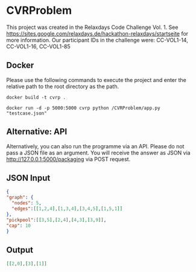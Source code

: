 # CVRProblem
This project was created in the Relaxdays Code Challenge Vol. 1. See https://sites.google.com/relaxdays.de/hackathon-relaxdays/startseite for more information.
Our participant IDs in the challenge were: CC-VOL1-14, CC-VOL1-16, CC-VOL1-85





## Docker
Please use the following commands to execute the project 
and enter the relative path to the root directory as the path.
```commandline
docker build -t cvrp .   

docker run -d -p 5000:5000 cvrp python /CVRProblem/app.py "testcase.json"
```


## Alternative: API
Alternatively, you can also run the programme via an API. 
Please do not pass a JSON file as an argument. 
You will receive the answer as JSON via http://127.0.0.1:5000/packaging via POST request.


## JSON Input
```json
{
"graph": {
  "nodes": 5,
  "edges":[[1,2,4],[1,3,4],[3,4,5],[1,5,1]]
},
"pickpool":[[3,5],[2,4],[4,3],[3,9]],
"cap": 10
}
```

## Output
```json
[[2,0],[3],[1]]
```
